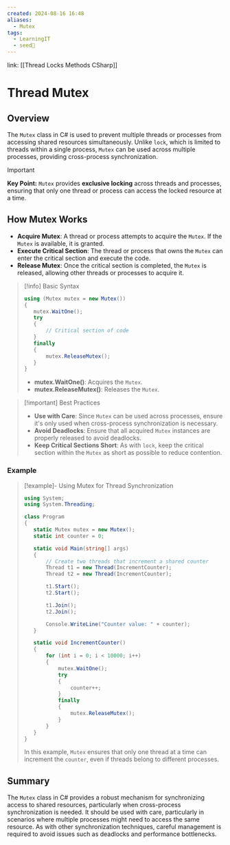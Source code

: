 ```yaml
---
created: 2024-08-16 16:48
aliases:
  - Mutex
tags:
  - LearningIT
  - seed🌱
---
```


link: [[Thread Locks Methods CSharp]]

# Thread Mutex

## Overview

The `Mutex` class in C# is used to prevent multiple threads or processes from accessing shared resources simultaneously. Unlike `lock`, which is limited to threads within a single process, `Mutex` can be used across multiple processes, providing cross-process synchronization.

> [!important]
>  **Key Point:** `Mutex` provides **exclusive locking** across threads and processes, ensuring that only one thread or process can access the locked resource at a time.

## How Mutex Works

- **Acquire Mutex**: A thread or process attempts to acquire the `Mutex`. If the `Mutex` is available, it is granted.
- **Execute Critical Section**: The thread or process that owns the `Mutex` can enter the critical section and execute the code.
- **Release Mutex**: Once the critical section is completed, the `Mutex` is released, allowing other threads or processes to acquire it.

> [!info] Basic Syntax
>
>``` csharp
>using (Mutex mutex = new Mutex())
>{
>    mutex.WaitOne();
>    try
>    {
>        // Critical section of code
>    }
>    finally
>    {
>        mutex.ReleaseMutex();
>    }
>}
>```
> 
> - **mutex.WaitOne()**: Acquires the `Mutex`.
> - **mutex.ReleaseMutex()**: Releases the `Mutex`.

> [!important] Best Practices
> 
> - **Use with Care**: Since `Mutex` can be used across processes, ensure it's only used when cross-process synchronization is necessary.
> - **Avoid Deadlocks**: Ensure that all acquired `Mutex` instances are properly released to avoid deadlocks.
> - **Keep Critical Sections Short**: As with `lock`, keep the critical section within the `Mutex` as short as possible to reduce contention.

### Example

> [!example]- Using Mutex for Thread Synchronization
> 
>``` csharp
>using System;
>using System.Threading;
>
>class Program
>{
>    static Mutex mutex = new Mutex();
>    static int counter = 0;
>
>    static void Main(string[] args)
>    {
>        // Create two threads that increment a shared counter
>        Thread t1 = new Thread(IncrementCounter);
>        Thread t2 = new Thread(IncrementCounter);
>
>        t1.Start();
>        t2.Start();
>
>        t1.Join();
>        t2.Join();
>
>        Console.WriteLine("Counter value: " + counter);
>    }
>
>    static void IncrementCounter()
>    {
>        for (int i = 0; i < 10000; i++)
>        {
>            mutex.WaitOne();
>            try
>            {
>                counter++;
>            }
>            finally
>            {
>                mutex.ReleaseMutex();
>            }
>        }
>    }
>}
>```
> 
> In this example, `Mutex` ensures that only one thread at a time can increment the `counter`, even if threads belong to different processes.

## Summary

The `Mutex` class in C# provides a robust mechanism for synchronizing access to shared resources, particularly when cross-process synchronization is needed. It should be used with care, particularly in scenarios where multiple processes might need to access the same resource. As with other synchronization techniques, careful management is required to avoid issues such as deadlocks and performance bottlenecks.